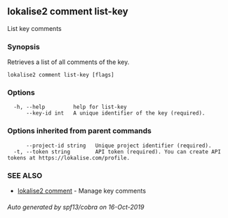 ## lokalise2 comment list-key

List key comments

### Synopsis

Retrieves a list of all comments of the key.

```
lokalise2 comment list-key [flags]
```

### Options

```
  -h, --help         help for list-key
      --key-id int   A unique identifier of the key (required).
```

### Options inherited from parent commands

```
      --project-id string   Unique project identifier (required).
  -t, --token string        API token (required). You can create API tokens at https://lokalise.com/profile.
```

### SEE ALSO

* [lokalise2 comment](lokalise2_comment.md)	 - Manage key comments

###### Auto generated by spf13/cobra on 16-Oct-2019
